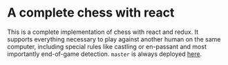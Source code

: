 A complete chess with react
=======================

This is a complete implementation of chess with react and redux. It supports everything necessary to play against another human on the same computer, including special rules like castling or en-passant and most importantly end-of-game detection.
`master` is always deployed [here](https://flo-l.github.io/react-chess).
